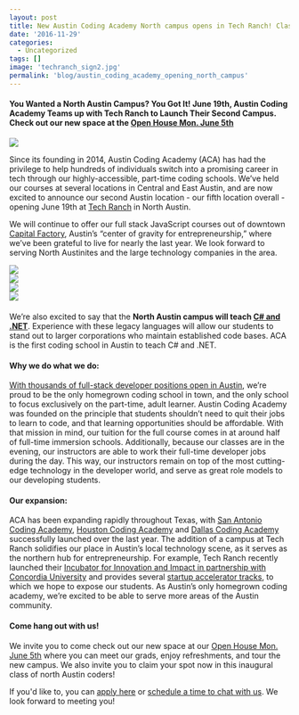 ```yaml
---
layout: post
title: New Austin Coding Academy North campus opens in Tech Ranch! Classes start June 19.
date: '2016-11-29'
categories:
  - Uncategorized
tags: []
image: 'techranch_sign2.jpg'
permalink: 'blog/austin_coding_academy_opening_north_campus'
---
```

#### You Wanted a North Austin Campus? You Got It! June 19th, Austin Coding Academy Teams up with Tech Ranch to Launch Their Second Campus. Check out our new space at the [Open House Mon. June 5th](https://www.eventbrite.com/e/austin-coding-academy-open-house-tickets-34369733799)

<div class="col-sm-12">
  <img class="img-responsive" src="/assets/images/techranch_1.png" />
</div>


Since its founding in 2014, Austin Coding Academy (ACA) has had the privilege to help hundreds of individuals switch into a promising career in tech through our highly-accessible, part-time coding schools. We’ve held our courses at several locations in Central and East Austin, and are now excited to announce our second Austin location - our fifth location overall - opening June 19th at [Tech Ranch](https://techranchaustin.com) in North Austin.

We will continue to offer our full stack JavaScript courses out of downtown [Capital Factory](https://capitalfactory.com/), Austin’s “center of gravity for entrepreneurship,” where we’ve been grateful to live for nearly the last year. We look forward to serving North Austinites and the large technology companies in the area.

<div style="margin-bottom:20px;" class="row">
  <div class="col-md-3 col-xs-6">
    <img class="img-responsive" src="/assets/images/techranch_2.jpg" />
  </div>
  <div class="col-md-3 col-xs-6">
    <img class="img-responsive" src="/assets/images/techranch_3.jpg" />
  </div>
  <div class="col-md-3 col-xs-6">
    <img class="img-responsive" src="/assets/images/techranch_4.jpg" />
  </div>
  <div class="col-md-3 col-xs-6">
    <img class="img-responsive" src="/assets/images/techranch_5.jpg" />
  </div>
</div>

We’re also excited to say that the **North Austin campus will teach [C# and .NET](https://www.thesoftwareguild.com/blog/reasons-to-learn-c-sharp/)**. Experience with these legacy languages will allow our students to stand out to larger corporations who maintain established code bases. ACA is the first coding school in Austin to teach C# and .NET.

#### Why we do what we do:

[With thousands of full-stack developer positions open in Austin](https://www.indeed.com/jobs?q=Full+Stack+Developer&l=Austin%2C+TX), we’re proud to be the only homegrown coding school in town, and the only school to focus exclusively on the part-time, adult learner. Austin Coding Academy was founded on the principle that students shouldn’t need to quit their jobs to learn to code, and that learning opportunities should be affordable. With that mission in mind, our tuition for the full course comes in at around half of full-time immersion schools. Additionally, because our classes are in the evening, our instructors are able to work their full-time developer jobs during the day. This way, our instructors remain on top of the most cutting-edge technology in the developer world, and serve as great role models to our developing students.

#### Our expansion:

ACA has been expanding rapidly throughout Texas, with [San Antonio Coding Academy](http://sanantoniocodingacademy.com), [Houston Coding Academy](http://houstontxcodingacademy.com) and [Dallas Coding Academy](http://dallascodingacademy.com) successfully launched over the last year. The addition of a campus at Tech Ranch solidifies our place in Austin’s local technology scene, as it serves as the northern hub for entrepreneurship. For example, Tech Ranch recently launched their [Incubator for Innovation and Impact in partnership with Concordia University](http://www.builtinaustin.com/2017/03/03/concordia-university-opens-incubator-tech-ranch) and provides several [startup accelerator tracks](https://techranchaustin.com/programs/), to which we hope to expose our students.  As Austin’s only homegrown coding academy, we’re excited to be able to serve more areas of the Austin community.

#### Come hang out with us!

We invite you to come check out our new space at our [Open House Mon. June 5th](https://www.eventbrite.com/e/austin-coding-academy-open-house-tickets-34369733799) where you can meet our grads, enjoy refreshments, and tour the new campus. We also invite you to claim your spot now in this inaugural class of north Austin coders!

If you'd like to, you can [apply here](https://austincodingacademy.com/apply/) or [schedule a time to chat with us](https://austincodingacademy.com/apply/). We look forward to meeting you!




<!--
### New North Austin Location
The most accessible coding education opens a second Austin campus at Tech Ranch Austin, Texas – June 5, 2017 – Austin Coding Academy, Austin’s largest coding school, is opening its fifth campus at Tech Ranch, with the goal of extending their highly accessible, part time classes to North Austin residents who otherwise wouldn’t be able to attend the downtown campus due to traffic and schedule.


### You're invited!
Come check out our new space at our Open House Mon. June 5th where you can meet our grads, . Claim your spot now in this inaugural class of North Austin coders!
Apply here or schedule a time to chat with us. We look forward to meeting you!


### Tech Ranch
ACA has been expanding rapidly throughout Texas, with San Antonio Coding Academy, Houston Coding Academy and Dallas Coding Academy having been launched over the last year. With their downtown campus located at Capital Factory, Austin’s downtown center of gravity for entrepreneurship, the addition of a campus at Tech Ranch solidifies their place in the local startup scene. Tech Ranch, a northern hub for entrepreneurship, recently launched their Incubator for Innovation and Impact in partnership with Concordia University.


### Why the new digs?
Austin Coding Academy offers a full stack coding education that brings students from beginner to developer over the course of 9 months of part time classes, and caters the content of their curriculum to the job market of each location. Their downtown campus teaches a JavaScript stack, while other campuses outside of Austin teach a C#/.NET stack. The North Austin campus will follow suit with Houston, Dallas, and San Antonio in order to increase the class offerings available to Austin students. From CEO, Chris Helmueller “Because of the continued increase in demand for our program – we’ve seen record enrollments each quarter since we started – we’ve found the need to expand our presence and offerings to meet the needs of people looking to transition into tech.”


### ACA's Growing Roots
ACA was founded in 2014 as an answer to the immersive coding boot camp movement, offering classes in the evening designed to bring people to proficiency without having to quit their day jobs. Because their classes are in the evenings, the instructors are full time developers, ideal role models for students looking to transition into the tech industry. Leveraging these instructors alongside their unique Socratic style curriculum, a focus on the working adult learner, and practical schedule allows ACA to offer a full service coding education to transform the lives of people looking to move into tech. It was founded on the principle of making coding education accessible and affordable, with tuition typically half that of their full time boot camp competitors. Considering the boom in 2016 of coding schools moving to Austin, ACA is proud to be the only locally grown coding school in town, with other schools hailing from large, out of state education companies like Kaplan (Dev Bootcamp), the Apollo Education Group (The Iron Yard), and Trilogy Education Services (UT Bootcamp). ACA was nominated one of the 11 Best Coding Bootcamps in the South by coursereport.com -->
